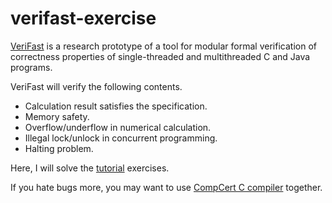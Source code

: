 # verifast-exercise
[VeriFast](https://github.com/verifast/verifast) is a research prototype of a tool for modular formal verification of correctness properties of single-threaded and multithreaded C and Java programs.

VeriFast will verify the following contents.
* Calculation result satisfies the specification.
* Memory safety.
* Overflow/underflow in numerical calculation.
* Illegal lock/unlock in concurrent programming.
* Halting problem.

Here, I will solve the [tutorial](http://people.cs.kuleuven.be/~bart.jacobs/verifast/tutorial.pdf) exercises.

If you hate bugs more, you may want to use [CompCert C compiler](http://compcert.inria.fr) together.
